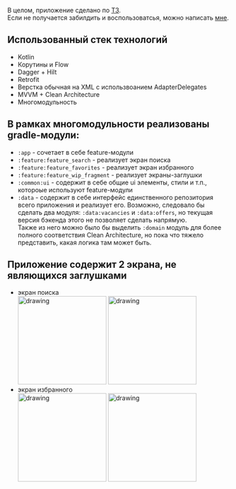 В целом, приложение сделано по [ТЗ](https://docs.google.com/document/d/15MkPXaen2j5oe-8ViUUnondUtGN6fnHCZnVnrmTmMnY/edit?tab=t.0#heading=h.zfm97ynodl5).  
Если не получается забилдить и воспользоватсья, можно написать [мне](https://t.me/plezhaa).  

## Использованный стек технологий
- Kotlin 
- Корутины и Flow
- Dagger + Hilt
- Retrofit
- Верстка обычная на XML с использвоанием AdapterDelegates
- MVVM + Clean Architecture
- Многомодульность

## В рамках многомодульности реализованы gradle-модули:
- ```:app``` - сочетает в себе feature-модули
- ```:feature:feature_search``` - реализует экран поиска 
- ```:feature:feature_favorites``` - реализует экран избранного
- ```:feature:feature_wip_fragment``` - реализует экраны-заглушки
- ```:common:ui``` - содержит в себе общие ui элементы, стили и т.п., котороые используют feature-модули
- ```:data``` - содержит в себе интерфейс единственного репозитория всего приложения и реализует его. 
Возможно, следовало бы сделать два модуля: ```:data:vacancies``` и ```:data:offers```, но текущая версия бэкенда этого не позволяет сделать напрямую.  
Также из него можно было бы выделить ```:domain``` модуль для более полного соответствия Clean Architecture, но пока что тяжело представить, какая логика там может быть.


## Приложение содержит 2 экрана, не являющихся заглушками 
- экран поиска  
<img src="https://github.com/user-attachments/assets/39f61f30-7189-4612-82be-cc260336d5b9" alt="drawing" width="200"/> <img src="https://github.com/user-attachments/assets/d969f5e0-7244-44bb-9954-d9017b7bd795" alt="drawing" width="200"/>  
- экран избранного  
<img src="https://github.com/user-attachments/assets/90d667fc-71e3-47af-9381-64915d4ccd85" alt="drawing" width="200"/> <img src="https://github.com/user-attachments/assets/cebc57f9-2bb4-4a00-8ebd-b5a52bd51abc" alt="drawing" width="200"/>  
